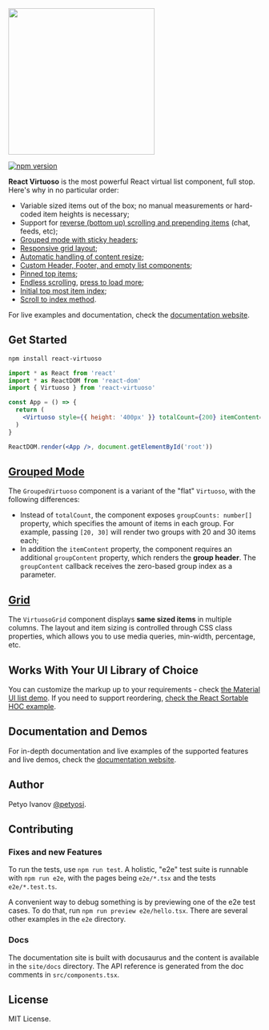 <img src="//user-images.githubusercontent.com/13347/101237112-ec4c6000-36de-11eb-936d-4b6b7ec94976.png" width="292" />

[![npm version](//badge.fury.io/js/react-virtuoso.svg)](//badge.fury.io/js/react-virtuoso)

**React Virtuoso** is the most powerful React virtual list component, full stop. Here's why in no particular order:

- Variable sized items out of the box; no manual measurements or hard-coded item heights is necessary;
- Support for [reverse (bottom up) scrolling and prepending items](//virtuoso.dev/prepend-items/) (chat, feeds, etc);
- [Grouped mode with sticky headers](//virtuoso.dev/grouped-by-first-letter/);
- [Responsive grid layout](//virtuoso.dev/grid-responsive-columns/);
- [Automatic handling of content resize](//virtuoso.dev/auto-resizing/);
- [Custom Header, Footer, and empty list components](//virtuoso.dev/customize-structure/);
- [Pinned top items](//virtuoso.dev/top-items/);
- [Endless scrolling](//virtuoso.dev/endless-scrolling/), [press to load more](//virtuoso.dev/press-to-load-more/);
- [Initial top most item index](//virtuoso.dev/initial-index/);
- [Scroll to index method](//virtuoso.dev/scroll-to-index/).

For live examples and documentation, check the [documentation website](//virtuoso.dev).

## Get Started

```sh
npm install react-virtuoso
```

```jsx
import * as React from 'react'
import * as ReactDOM from 'react-dom'
import { Virtuoso } from 'react-virtuoso'

const App = () => {
  return (
    <Virtuoso style={{ height: '400px' }} totalCount={200} itemContent={index => <div>Item {index}</div>} />
  )
}

ReactDOM.render(<App />, document.getElementById('root'))
```

## [Grouped Mode](//virtuoso.dev/grouped-by-first-letter/)

The `GroupedVirtuoso` component is a variant of the "flat" `Virtuoso`, with the following differences:

- Instead of `totalCount`, the component exposes `groupCounts: number[]` property, which specifies the amount of items in each group.
  For example, passing `[20, 30]` will render two groups with 20 and 30 items each;
- In addition the `itemContent` property, the component requires an additional `groupContent` property,
  which renders the **group header**. The `groupContent` callback receives the zero-based group index as a parameter.

## [Grid](//virtuoso.dev/grid-responsive-columns/)

The `VirtuosoGrid` component displays **same sized items** in multiple columns.
The layout and item sizing is controlled through CSS class properties, which allows you to use media queries, min-width, percentage, etc.

## Works With Your UI Library of Choice

You can customize the markup up to your requirements - check [the Material UI list demo](//virtuoso.dev/material-ui-endless-scrolling/).
If you need to support reordering, [check the React Sortable HOC example](//virtuoso.dev/react-sortable-hoc/).

## Documentation and Demos

For in-depth documentation and live examples of the supported features and live demos, check the [documentation website](//virtuoso.dev).

## Author

Petyo Ivanov [@petyosi](//twitter.com/petyosi).

## Contributing 

### Fixes and new Features

To run the tests, use `npm run test`. 
A holistic, "e2e" test suite is runnable with `npm run e2e`, with the pages being `e2e/*.tsx` and the tests `e2e/*.test.ts`. 

A convenient way to debug something is by previewing one of the e2e test cases. 
To do that, run `npm run preview e2e/hello.tsx`. There are several other examples in the `e2e` directory.

### Docs 

The documentation site is built with docusaurus and the content is available in the `site/docs` directory.
The API reference is generated from the doc comments in `src/components.tsx`.


## License

MIT License.
